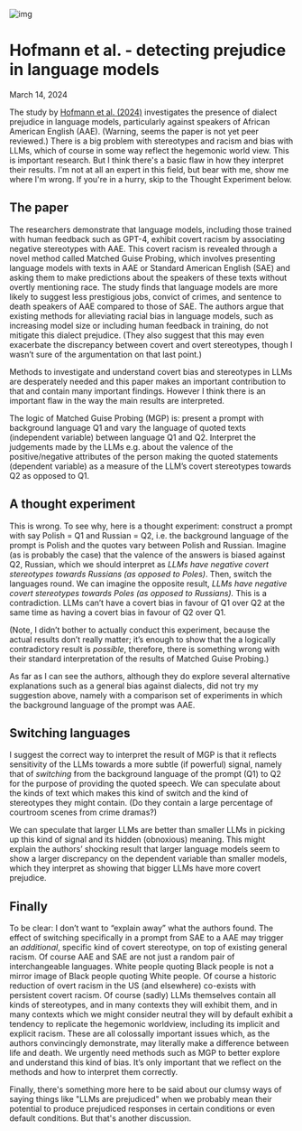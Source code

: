 ![img](https://media.licdn.com/dms/image/v2/D4E12AQGE6OfjnE2ZwA/article-cover_image-shrink_720_1280/article-cover_image-shrink_720_1280/0/1710413193165?e=1747872000&v=beta&t=ii1VasvfizYJDElR8lkbwZAsnClH-Pf5IWa0zPua8s4)

# Hofmann et al. - detecting prejudice in language models

March 14, 2024

The study by [Hofmann et al. (2024)](https://arxiv.org/abs/2403.00742) investigates the presence of dialect prejudice in language models, particularly against speakers of African American English (AAE). (Warning, seems the paper is not yet peer reviewed.) There is a big problem with stereotypes and racism and bias with LLMs, which of course in some way reflect the hegemonic world view. This is important research. But I think there's a basic flaw in how they interpret their results. I'm not at all an expert in this field, but bear with me, show me where I'm wrong. If you're in a hurry, skip to the Thought Experiment below.

## The paper

The researchers demonstrate that language models, including those trained with human feedback such as GPT-4, exhibit covert racism by associating negative stereotypes with AAE. This covert racism is revealed through a novel method called Matched Guise Probing, which involves presenting language models with texts in AAE or Standard American English (SAE) and asking them to make predictions about the speakers of these texts without overtly mentioning race. The study finds that language models are more likely to suggest less prestigious jobs, convict of crimes, and sentence to death speakers of AAE compared to those of SAE. The authors argue that existing methods for alleviating racial bias in language models, such as increasing model size or including human feedback in training, do not mitigate this dialect prejudice. (They also suggest that this may even exacerbate the discrepancy between covert and overt stereotypes, though I wasn’t sure of the argumentation on that last point.)

Methods to investigate and understand covert bias and stereotypes in LLMs are desperately needed and this paper makes an important contribution to that and contain many important findings. However I think there is an important flaw in the way the main results are interpreted.

The logic of Matched Guise Probing (MGP) is: present a prompt with background language Q1 and vary the language of quoted texts (independent variable) between language Q1 and Q2. Interpret the judgements made by the LLMs e.g. about the valence of the positive/negative attributes of the person making the quoted statements (dependent variable) as a measure of the LLM’s covert stereotypes towards Q2 as opposed to Q1.

## A thought experiment

This is wrong. To see why, here is a thought experiment: construct a prompt with say Polish = Q1 and Russian = Q2, i.e. the background language of the prompt is Polish and the quotes vary between Polish and Russian. Imagine (as is probably the case) that the valence of the answers is biased against Q2, Russian, which we should interpret as *LLMs have negative covert stereotypes towards Russians (as opposed to Poles)*. Then, switch the languages round. We can imagine the opposite result, *LLMs have negative covert stereotypes towards Poles (as opposed to Russians).* This is a contradiction. LLMs can’t have a covert bias in favour of Q1 over Q2 at the same time as having a covert bias in favour of Q2 over Q1.

(Note, I didn’t bother to actually conduct this experiment, because the actual results don’t really matter; it’s enough to show that the a logically contradictory result is *possible*, therefore, there is something wrong with their standard interpretation of the results of Matched Guise Probing.)

As far as I can see the authors, although they do explore several alternative explanations such as a general bias against dialects, did not try my suggestion above, namely with a comparison set of experiments in which the background language of the prompt was AAE.

## Switching languages

I suggest the correct way to interpret the result of MGP is that it reflects sensitivity of the LLMs towards a more subtle (if powerful) signal, namely that of *switching* from the background language of the prompt (Q1) to Q2 for the purpose of providing the quoted speech. We can speculate about the kinds of text which makes this kind of switch and the kind of stereotypes they might contain. (Do they contain a large percentage of courtroom scenes from crime dramas?)

We can speculate that larger LLMs are better than smaller LLMs in picking up this kind of signal and its hidden (obnoxious) meaning. This might explain the authors’ shocking result that larger language models seem to show a larger discrepancy on the dependent variable than smaller models, which they interpret as showing that bigger LLMs have more covert prejudice.

## Finally

To be clear: I don’t want to “explain away” what the authors found. The effect of switching specifically in a prompt from SAE to a AAE may trigger an *additional*, specific kind of covert stereotype, on top of existing general racism. Of course AAE and SAE are not just a random pair of interchangeable languages. White people quoting Black people is not a mirror image of Black people quoting White people. Of course a historic reduction of overt racism in the US (and elsewhere) co-exists with persistent covert racism. Of course (sadly) LLMs themselves contain all kinds of stereotypes, and in many contexts they will exhibit them, and in many contexts which we might consider neutral they will by default exhibit a tendency to replicate the hegemonic worldview, including its implicit and explicit racism. These are all colossally important issues which, as the authors convincingly demonstrate, may literally make a difference between life and death. We urgently need methods such as MGP to better explore and understand this kind of bias. It’s only important that we reflect on the methods and how to interpret them correctly.

Finally, there's something more here to be said about our clumsy ways of saying things like "LLMs are prejudiced" when we probably mean their potential to produce prejudiced responses in certain conditions or even default conditions. But that's another discussion.
